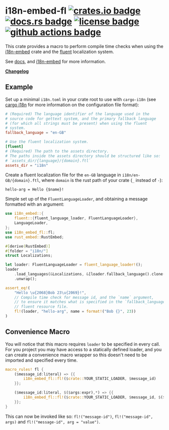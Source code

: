 # i18n-embed-fl [![crates.io badge](https://img.shields.io/crates/v/i18n-embed-fl.svg)](https://crates.io/crates/i18n-embed-fl) [![docs.rs badge](https://docs.rs/i18n-embed-fl/badge.svg)](https://docs.rs/i18n-embed-fl/) [![license badge](https://img.shields.io/github/license/kellpossible/cargo-i18n)](https://github.com/kellpossible/cargo-i18n/blob/master/i18n-embed-fl/LICENSE.txt) [![github actions badge](https://github.com/kellpossible/cargo-i18n/workflows/Rust/badge.svg)](https://github.com/kellpossible/cargo-i18n/actions?query=workflow%3ARust)

This crate provides a macro to perform compile time checks when using the [i18n-embed](https://crates.io/crates/i18n-embed) crate and the [fluent](https://www.projectfluent.org/) localization system.

See [docs](https://docs.rs/i18n-embed-fl/), and [i18n-embed](https://crates.io/crates/i18n-embed) for more information.

**[Changelog](https://github.com/kellpossible/cargo-i18n/blob/master/i18n-embed-fl/CHANGELOG.md)**

## Example

Set up a minimal `i18n.toml` in your crate root to use with `cargo-i18n` (see [cargo i18n](../README.md#configuration) for more information on the configuration file format):

```toml
# (Required) The language identifier of the language used in the
# source code for gettext system, and the primary fallback language
# (for which all strings must be present) when using the fluent
# system.
fallback_language = "en-GB"

# Use the fluent localization system.
[fluent]
# (Required) The path to the assets directory.
# The paths inside the assets directory should be structured like so:
# `assets_dir/{language}/{domain}.ftl`
assets_dir = "i18n"
```

Create a fluent localization file for the `en-GB` language in `i18n/en-GB/{domain}.ftl`, where `domain` is the rust path of your crate (`_` instead of `-`):

```fluent
hello-arg = Hello {$name}!
```

Simple set up of the `FluentLanguageLoader`, and obtaining a message formatted with an argument:

```rust
use i18n_embed::{
    fluent::{fluent_language_loader, FluentLanguageLoader},
    LanguageLoader,
};
use i18n_embed_fl::fl;
use rust_embed::RustEmbed;

#[derive(RustEmbed)]
#[folder = "i18n/"]
struct Localizations;

let loader: FluentLanguageLoader = fluent_language_loader!();
loader
    .load_languages(&Localizations, &[loader.fallback_language().clone()])
    .unwrap();

assert_eq!(
    "Hello \u{2068}Bob 23\u{2069}!",
    // Compile time check for message id, and the `name` argument,
    // to ensure it matches what is specified in the `fallback_language`'s
    // fluent resource file.
    fl!(loader, "hello-arg", name = format!("Bob {}", 23))
)
```

## Convenience Macro

You will notice that this macro requires `loader` to be specified in every call. For you project you may have access to a statically defined loader, and you can create a convenience macro wrapper so this doesn't need to be imported and specified every time.

```rust
macro_rules! fl {
    ($message_id:literal) => {{
        i18n_embed_fl::fl!($crate::YOUR_STATIC_LOADER, $message_id)
    }};

    ($message_id:literal, $($args:expr),*) => {{
        i18n_embed_fl::fl!($crate::YOUR_STATIC_LOADER, $message_id, $($args), *)
    }};
}
```

This can now be invoked like so: `fl!("message-id")`, `fl!("message-id", args)` and `fl!("message-id", arg = "value")`.
